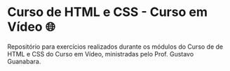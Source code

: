 # Curso de HTML e CSS - Curso em Vídeo 🌐

Repositório para exercícios realizados durante os módulos do Curso de de HTML e CSS do Curso em Vídeo, ministradas pelo Prof. Gustavo Guanabara.